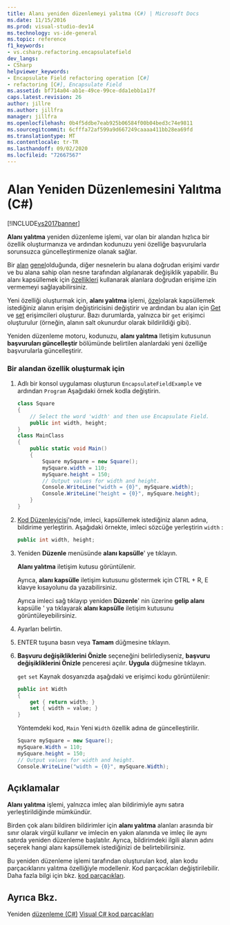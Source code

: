 ```yaml
---
title: Alanı yeniden düzenlemeyi yalıtma (C#) | Microsoft Docs
ms.date: 11/15/2016
ms.prod: visual-studio-dev14
ms.technology: vs-ide-general
ms.topic: reference
f1_keywords:
- vs.csharp.refactoring.encapsulatefield
dev_langs:
- CSharp
helpviewer_keywords:
- Encapsulate Field refactoring operation [C#]
- refactoring [C#], Encapsulate Field
ms.assetid: bf714a04-ab1e-49ce-99ce-dda1ebb1a17f
caps.latest.revision: 26
author: jillre
ms.author: jillfra
manager: jillfra
ms.openlocfilehash: 0b4f5ddbe7eab925b06584f00b04bed3c74e9811
ms.sourcegitcommit: 6cfffa72af599a9d667249caaaa411bb28ea69fd
ms.translationtype: MT
ms.contentlocale: tr-TR
ms.lasthandoff: 09/02/2020
ms.locfileid: "72667567"
---
```

# <a name="encapsulate-field-refactoring-c"></a>Alan Yeniden Düzenlemesini Yalıtma (C#)
[!INCLUDE[vs2017banner](../includes/vs2017banner.md)]

**Alanı yalıtma** yeniden düzenleme işlemi, var olan bir alandan hızlıca bir özellik oluşturmanıza ve ardından kodunuzu yeni özelliğe başvurularla sorunsuzca güncelleştirmenize olanak sağlar.

 Bir [alan](https://msdn.microsoft.com/library/3cbb2f61-75f8-4cce-b4ef-f5d1b3de0db7) [genel](https://msdn.microsoft.com/library/0ae45d16-a551-4b74-9845-57208de1328e)olduğunda, diğer nesnelerin bu alana doğrudan erişimi vardır ve bu alana sahip olan nesne tarafından algılanarak değişiklik yapabilir. Bu alanı kapsüllemek için [özellikleri](https://msdn.microsoft.com/library/e295a8a2-b357-4ee7-a12e-385a44146fa8) kullanarak alanlara doğrudan erişime izin vermemeyi sağlayabilirsiniz.

 Yeni özelliği oluşturmak için, **alanı yalıtma** işlemi, [özel](https://msdn.microsoft.com/library/654c0bb8-e6ac-4086-bf96-7474fa6aa1c8)olarak kapsüllemek istediğiniz alanın erişim değiştiricisini değiştirir ve ardından bu alan için [Get](https://msdn.microsoft.com/library/a52de048-fbe0-41b0-82ec-8e4ac04d3a71) ve [set](https://msdn.microsoft.com/library/30d7e4e5-cc2e-4635-a597-14a724879619) erişimcileri oluşturur. Bazı durumlarda, yalnızca bir `get` erişimci oluşturulur (örneğin, alanın salt okunurdur olarak bildirildiği gibi).

 Yeniden düzenleme motoru, kodunuzu, **alanı yalıtma** Iletişim kutusunun **başvuruları güncelleştir** bölümünde belirtilen alanlardaki yeni özelliğe başvurularla güncelleştirir.

### <a name="to-create-a-property-from-a-field"></a>Bir alandan özellik oluşturmak için

1. Adlı bir konsol uygulaması oluşturun `EncapsulateFieldExample` ve ardından `Program` Aşağıdaki örnek kodla değiştirin.

    ```csharp
    class Square
    {
        // Select the word 'width' and then use Encapsulate Field.
        public int width, height;
    }
    class MainClass
    {
        public static void Main()
        {
            Square mySquare = new Square();
            mySquare.width = 110;
            mySquare.height = 150;
            // Output values for width and height.
            Console.WriteLine("width = {0}", mySquare.width);
            Console.WriteLine("height = {0}", mySquare.height);
        }
    }
    ```

2. [Kod Düzenleyicisi](../ide/writing-code-in-the-code-and-text-editor.md)'nde, imleci, kapsüllemek istediğiniz alanın adına, bildirime yerleştirin. Aşağıdaki örnekte, imleci sözcüğe yerleştirin `width` :

    ```csharp
    public int width, height;
    ```

3. Yeniden **Düzenle** menüsünde **alanı kapsülle**' ye tıklayın.

     **Alanı yalıtma** iletişim kutusu görüntülenir.

     Ayrıca, **alanı kapsülle** iletişim kutusunu göstermek için CTRL + R, E klavye kısayolunu da yazabilirsiniz.

     Ayrıca imleci sağ tıklayıp yeniden **Düzenle**' nin üzerine **gelip alanı** kapsülle ' ya tıklayarak **alanı kapsülle** iletişim kutusunu görüntüleyebilirsiniz.

4. Ayarları belirtin.

5. ENTER tuşuna basın veya **Tamam** düğmesine tıklayın.

6. **Başvuru değişikliklerini Önizle** seçeneğini belirlediyseniz, **başvuru değişikliklerini Önizle** penceresi açılır. **Uygula** düğmesine tıklayın.

     `get` `set` Kaynak dosyanızda aşağıdaki ve erişimci kodu görüntülenir:

    ```csharp
    public int Width
    {
        get { return width; }
        set { width = value; }
    }
    ```

     Yöntemdeki kod, `Main` Yeni `Width` özellik adına de güncelleştirilir.

    ```csharp
    Square mySquare = new Square();
    mySquare.Width = 110;
    mySquare.height = 150;
    // Output values for width and height.
    Console.WriteLine("width = {0}", mySquare.Width);
    ```

## <a name="remarks"></a>Açıklamalar
 **Alanı yalıtma** işlemi, yalnızca imleç alan bildirimiyle aynı satıra yerleştirildiğinde mümkündür.

 Birden çok alanı bildiren bildirimler için **alanı yalıtma** alanları arasında bir sınır olarak virgül kullanır ve imlecin en yakın alanında ve imleç ile aynı satırda yeniden düzenleme başlatılır. Ayrıca, bildirimdeki ilgili alanın adını seçerek hangi alanı kapsüllemek istediğinizi de belirtebilirsiniz.

 Bu yeniden düzenleme işlemi tarafından oluşturulan kod, alan kodu parçacıklarını yalıtma özelliğiyle modellenir. Kod parçacıkları değiştirilebilir. Daha fazla bilgi için bkz. [kod parçacıkları](../ide/code-snippets.md).

## <a name="see-also"></a>Ayrıca Bkz.
 Yeniden [düzenleme (C#)](../csharp-ide/refactoring-csharp.md) [Visual C# kod parçacıkları](../ide/visual-csharp-code-snippets.md)